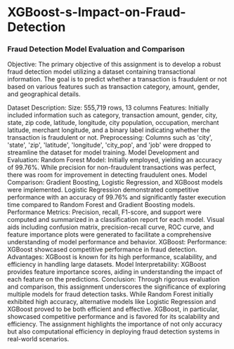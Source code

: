 # XGBoost-s-Impact-on-Fraud-Detection
### Fraud Detection Model Evaluation and Comparison
Objective:
The primary objective of this assignment is to develop a robust fraud detection model utilizing a dataset containing transactional information. The goal is to predict whether a transaction is fraudulent or not based on various features such as transaction category, amount, gender, and geographical details.

Dataset Description:
Size: 555,719 rows, 13 columns
Features: Initially included information such as category, transaction amount, gender, city, state, zip code, latitude, longitude, city population, occupation, merchant latitude, merchant longitude, and a binary label indicating whether the transaction is fraudulent or not.
Preprocessing: Columns such as 'city', 'state', 'zip', 'latitude', 'longitude', 'city_pop', and 'job' were dropped to streamline the dataset for model training.
Model Development and Evaluation:
Random Forest Model: Initially employed, yielding an accuracy of 99.76%. While precision for non-fraudulent transactions was perfect, there was room for improvement in detecting fraudulent ones.
Model Comparison: Gradient Boosting, Logistic Regression, and XGBoost models were implemented. Logistic Regression demonstrated competitive performance with an accuracy of 99.76% and significantly faster execution time compared to Random Forest and Gradient Boosting models.
Performance Metrics: Precision, recall, F1-score, and support were computed and summarized in a classification report for each model. Visual aids including confusion matrix, precision-recall curve, ROC curve, and feature importance plots were generated to facilitate a comprehensive understanding of model performance and behavior.
XGBoost:
Performance: XGBoost showcased competitive performance in fraud detection.
Advantages: XGBoost is known for its high performance, scalability, and efficiency in handling large datasets.
Model Interpretability: XGBoost provides feature importance scores, aiding in understanding the impact of each feature on the predictions.
Conclusion:
Through rigorous evaluation and comparison, this assignment underscores the significance of exploring multiple models for fraud detection tasks. While Random Forest initially exhibited high accuracy, alternative models like Logistic Regression and XGBoost proved to be both efficient and effective. XGBoost, in particular, showcased competitive performance and is favored for its scalability and efficiency. The assignment highlights the importance of not only accuracy but also computational efficiency in deploying fraud detection systems in real-world scenarios.

